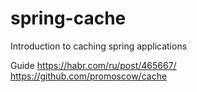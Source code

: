 # spring-cache
Introduction to caching spring applications

Guide https://habr.com/ru/post/465667/
https://github.com/promoscow/cache
